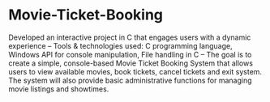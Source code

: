 # Movie-Ticket-Booking

Developed an interactive project in C that engages users with a dynamic experience
– Tools & technologies used: C programming language, Windows API for console manipulation, File handling in C
– The goal is to create a simple, console-based Movie Ticket Booking System that allows users to view available
movies, book tickets, cancel tickets and exit system. The system will also provide basic administrative
functions for managing movie listings and showtimes.
